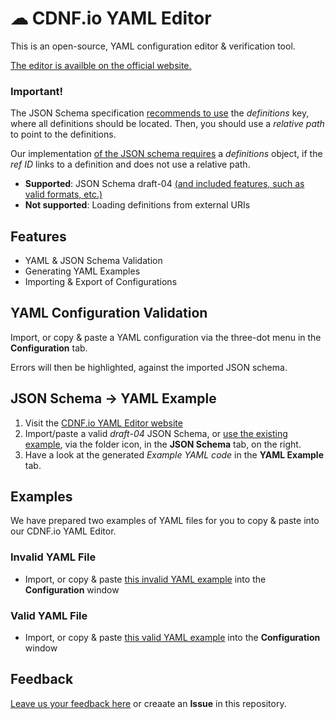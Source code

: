 # ☁ CDNF.io YAML Editor

This is an open-source, YAML configuration editor & verification tool.

[The editor is availble on the official website.](https://pantheontech.github.io/cdnf-editor/)

### Important!

The JSON Schema specification [recommends to use](https://json-schema.org/understanding-json-schema/structuring.html?highlight=ref) the _definitions_ key, where all definitions should be located. Then, you should use a _relative path_ to point to the definitions. 

Our implementation [of the JSON schema requires](https://json-schema.org/understanding-json-schema/structuring.html?highlight=ref#using-id-with-ref) a _definitions_ object, if the _ref ID_ links to a definition and does not use a relative path. 

* __Supported__: JSON Schema draft-04 [(and included features, such as valid formats, etc.)](https://json-schema.org/understanding-json-schema/reference/string.html#format)
* __Not supported__: Loading definitions from external URIs 

## Features

* YAML & JSON Schema Validation
* Generating YAML Examples
* Importing & Export of Configurations

## YAML Configuration Validation
Import, or copy & paste a YAML configuration via the three-dot menu in the __Configuration__ tab.

Errors will then be highlighted, against the imported JSON schema. 

## JSON Schema → YAML Example

1. Visit the [CDNF.io YAML Editor website](https://pantheontech.github.io/cdnf-editor/)
2. Import/paste a valid _draft-04_ JSON Schema, or [use the existing example](/examples/schema.json), via the folder icon, in the __JSON Schema__ tab, on the right.
3. Have a look at the generated _Example YAML code_ in the __YAML Example__ tab.

## Examples
We have prepared two examples of YAML files for you to copy & paste into our CDNF.io YAML Editor.

### Invalid YAML File
* Import, or copy & paste [this invalid YAML example](/examples/invalid-yaml.yaml) into the __Configuration__ window

### Valid YAML File
* Import, or copy & paste [this valid YAML example](/examples/valid-yaml.yaml) into the __Configuration__ window

## Feedback
[Leave us your feedback here](https://cdnf.io/contact/) or creaate an __Issue__ in this repository.
